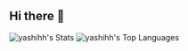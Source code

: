 ## Hi there 👋

<!--
**yashihh/yashihh** is a ✨ _special_ ✨ repository because its `README.md` (this file) appears on your GitHub profile.

Here are some ideas to get you started:

- 🔭 I’m currently working on ...
- 🌱 I’m currently learning ...
- 👯 I’m looking to collaborate on ...
- 🤔 I’m looking for help with ...
- 💬 Ask me about ...
- 📫 How to reach me: ...
- 😄 Pronouns: ...
- ⚡ Fun fact: ...
-->

![yashihh's Stats](https://github-readme-stats.vercel.app/api?username=yashihh&theme=default&show_icons=true&hide_border=false&count_private=false)
![yashihh's Top Languages](https://github-readme-stats.vercel.app/api/top-langs/?username=yashihh&theme=default&show_icons=true&hide_border=false&layout=compact)
